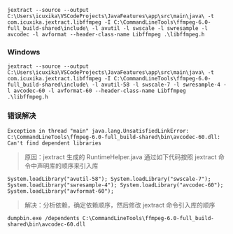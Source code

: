 ```
jextract --source --output C:\Users\icuxika\VSCodeProjects\JavaFeatures\app\src\main\java\ -t com.icuxika.jextract.libffmpeg -I C:\CommandLineTools\ffmpeg-6.0-full_build-shared\include\ -l avutil -l swscale -l swresample -l avcodec -l avformat --header-class-name Libffmpeg .\libffmpeg.h
```
### Windows
```
jextract --source --output C:\Users\icuxika\VSCodeProjects\JavaFeatures\app\src\main\java\ -t com.icuxika.jextract.libffmpeg -I C:\CommandLineTools\ffmpeg-6.0-full_build-shared\include\ -l avutil-58 -l swscale-7 -l swresample-4 -l avcodec-60 -l avformat-60 --header-class-name Libffmpeg .\libffmpeg.h
```

### 错误解决
```shell
Exception in thread "main" java.lang.UnsatisfiedLinkError: C:\CommandLineTools\ffmpeg-6.0-full_build-shared\bin\avcodec-60.dll: Can't find dependent libraries
```
> 原因：jextract 生成的 RuntimeHelper.java 通过如下代码按照 jextract 命令中声明库的顺序来引入库
```shell
System.loadLibrary("avutil-58"); System.loadLibrary("swscale-7"); System.loadLibrary("swresample-4"); System.loadLibrary("avcodec-60"); System.loadLibrary("avformat-60");
```
> 解决：分析依赖，确定依赖顺序，然后修改 jextract 命令引入库的顺序
```shell
dumpbin.exe /dependents C:\CommandLineTools\ffmpeg-6.0-full_build-shared\bin\avcodec-60.dll
```